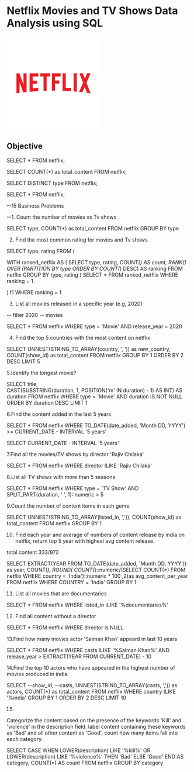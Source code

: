 # Netflix Movies and TV Shows Data Analysis using SQL

![Netflix Logo](https://github.com/Blessedo2/netflix_sql_project/blob/main/7124274_netflix_logo_icon.png)

## Objective
SELECT * FROM netflix;

SELECT 
     COUNT(*) as total_content
FROM netflix;

SELECT 
    DISTINCT type 
FROM netflix;

SELECT * FROM netflix;


--15 Business Problems


--1. Count the number of movies vs Tv shows

SELECT
    type,
	COUNT(*) as total_content
FROM netflix
GROUP BY type


2. Find the most common rating for movies and Tv shows

SELECT
     type,
	 rating
FROM
(


  WITH ranked_netflix AS (
    SELECT 
        type,
        rating,
        COUNT(*) AS count,
        RANK() OVER (PARTITION BY type ORDER BY COUNT(*) DESC) AS ranking
    FROM netflix
    GROUP BY type, rating
)
SELECT *
FROM ranked_netflix
WHERE ranking = 1

) t1
WHERE
   ranking = 1



3. List all movies released in a specific year (e.g, 2020)

-- filter 2020
-- movies

SELECT * FROM netflix
WHERE 
    type = 'Movie'
	AND
	release_year = 2020


4. Find the top 5 countries with the most content on netflix


SELECT 
   UNNEST(STRING_TO_ARRAY(country, ', ')) as new_country,
   COUNT(show_id) as total_content
FROM netflix
GROUP BY 1
ORDER BY 2 DESC
LIMIT 5


5.Identify the longest movie?

SELECT 
    title,  
    CAST(SUBSTRING(duration, 1, POSITION('m' IN duration) - 1) AS INT) AS duration
FROM 
    netflix
WHERE 
    type = 'Movie' 
    AND duration IS NOT NULL
ORDER BY 
    duration DESC
LIMIT 1


6.Find the content added in the last 5 years
     

SELECT 
    *
FROM netflix
WHERE 
    TO_DATE(date_added, 'Month DD, YYYY') >= CURRENT_DATE - INTERVAL '5 years'



SELECT CURRENT_DATE - INTERVAL '5 years'

7.Find all the movies/TV shows by director 'Rajiv Chilaka'

SELECT * FROM netflix
WHERE director ILIKE 'Rajiv Chilaka'



8.List all TV shows with more than 5 seasons

SELECT 
    *
FROM netflix
WHERE
   type = 'TV Show'
   AND
   SPLIT_PART(duration, ' ', 1)::numeric > 5


9.Count the number of content items in each genre

SELECT 
    UNNEST(STRING_TO_ARRAY(listed_in, ',')), 
	COUNT(show_id) as total_content
FROM netflix
GROUP BY 1


10. Find each year and average of numbers of content release by india on netflix, 
return top 5 year with highest avg content release.


total content 333/972

SELECT 
   EXTRACT(YEAR FROM TO_DATE(date_added, 'Month DD, YYYY')) as year,
   COUNT(*),
   ROUND(
   COUNT(*)::numeric/(SELECT COUNT(*) FROM netflix WHERE country = 'India')::numeric * 100
   ,2)as avg_content_per_year
FROM netflix
WHERE COUNTRY = 'India'
GROUP BY 1


11. List all movies that are documentaries

SELECT * FROM netflix
WHERE 
    listed_in ILIKE '%documentaries%'



12. Find all content without a director

SELECT * FROM netflix
WHERE 
    director is NULL 


13.Find how many movies actor 'Salman Khan' appeard in last 10 years

SELECT * FROM netflix
WHERE 
   casts ILIKE '%Salman Khan%'
   AND
   release_year > EXTRACT(YEAR FROM CURRENT_DATE) - 10



14.Find the top 10 actors who have appeared in the highest number of movies produced in india.


SELECT
--show_id,
--casts,
UNNEST(STRING_TO_ARRAY(casts, ',')) as actors,
COUNT(*) as total_content
FROM netflix
WHERE country ILIKE '%india'
GROUP BY 1
ORDER BY 2 DESC
LIMIT 10



15.
Categorize the content based on the presence of the keywords 'Kill' and 'violence' in
the description field. label content containing these keywords as 'Bad' and all other
content as 'Good', count how many items fall into each category.


SELECT 
    CASE 
        WHEN LOWER(description) LIKE '%kill%' 
          OR LOWER(description) LIKE '%violence%' THEN 'Bad'
        ELSE 'Good'
    END AS category,
    COUNT(*) AS count
FROM 
    netflix
GROUP BY 
    category

